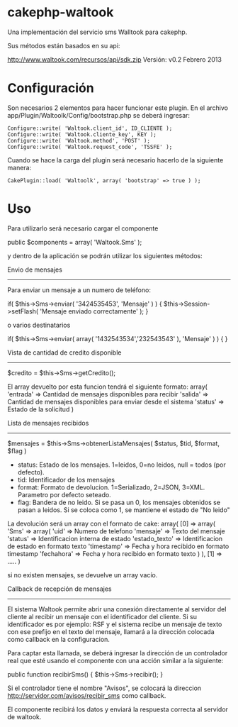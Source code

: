 cakephp-waltook
===============

Una implementación del servicio sms Walltook para cakephp.

Sus métodos están basados en su api:

http://www.waltook.com/recursos/api/sdk.zip
Versión: v0.2 Febrero 2013

Configuración
=============

Son necesarios 2 elementos para hacer funcionar este plugin. En el archivo app/Plugin/Waltoolk/Config/bootstrap.php
se deberá ingresar:

```
Configure::write( 'Waltook.client_id', ID_CLIENTE );
Configure::write( 'Waltook.cliente_key', KEY );
Configure::write( 'Waltook.method', 'POST' );
Configure::write( 'Waltook.request_code', 'TSSFE' );
```

Cuando se hace la carga del plugin será necesario hacerlo de la siguiente manera:

```
CakePlugin::load( 'Waltoolk', array( 'bootstrap' => true ) );
```

Uso
===

Para utilizarlo será necesario cargar el componente

public $components = array( 'Waltook.Sms' );

y dentro de la aplicación se podrán utilizar los siguientes métodos:

Envio de mensajes
----- -- --------

Para enviar un mensaje a un numero de teléfono:

if( $this->Sms->enviar( '3424535453', 'Mensaje' ) ) {
	$this->Session->setFlash( 'Mensaje enviado correctamente' );
}

o varios destinatarios

if( $this->Sms->enviar( array( '1432543534','232543543' ), 'Mensaje' ) ) {
}

Vista de cantidad de credito disponible
----- -- -------- -- ------- ----------

$credito = $this->Sms->getCredito();

El array devuelto por esta funcion tendrá el siguiente formato:
array(
	'entrada' => Cantidad de mensajes disponibles para recibir
	'salida' => Cantidad de mensajes disponibles para enviar desde el sistema
	'status' => Estado de la solicitud
)

Lista de mensajes recibidos
----- -- -------- ---------

$mensajes = $this->Sms->obtenerListaMensajes( $status, $tid, $format, $flag )

* status: Estado de los mensajes. 1=leidos, 0=no leidos, null = todos (por defecto).
* tid: Identificador de los mensajes
* format: Formato de devolucion. 1=Serializado, 2=JSON, 3=XML. Parametro por defecto seteado.
* flag: Bandera de no leido. Si se pasa un 0, los mensajes obtenidos se pasan a leidos. Si se coloca como 1, se mantiene el estado de "No leido"

La devolución será un array con el formato de cake:
array(
    [0] => array(
        'Sms' => array(
            'uid' => Numero de telefono
            'mensaje' => Texto del mensaje
            'status' => Identificacion interna de estado
            'estado_texto' => Identificacion de estado en formato texto
            'timestamp' => Fecha y hora recibido en formato timestamp
            'fechahora' => Fecha y hora recibido en formato texto
        )
    ),
    [1] => .....
)

si no existen mensajes, se devuelve un array vacío.

Callback de recepción de mensajes
-------- -- --------- -- --------

El sistema Waltook permite abrir una conexión directamente al servidor del cliente al recibir un mensaje con el identificador del cliente.
Si su identificador es por ejemplo: RSF y el sistema recibe un mensaje de texto con ese prefijo en el texto del mensaje, llamará a la dirección colocada como callback en la configuracion.

Para captar esta llamada, se deberá ingresar la dirección de un controlador real que esté usando el componente con una acción similar a la siguiente:

public function recibirSms() { $this->Sms->recibir(); }

Si el controlador tiene el nombre "Avisos", se colocará la direccion http://servidor.com/avisos/recibir_sms como callback.

El componente recibirá los datos y enviará la respuesta correcta al servidor de waltook.

